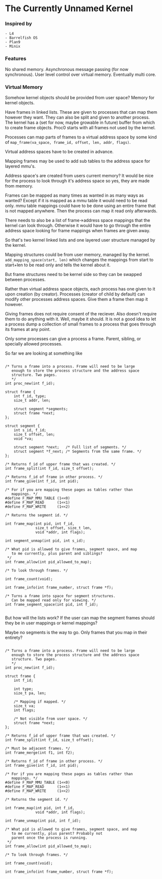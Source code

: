 # The Currently Unnamed Kernel

### Inspired by
	- L4
	- Barrelfish OS
	- Plan9
	- Minix


### Features
	
No shared memory.
Asynchronous message passing (for now synchronous).
User level control over virtual memory.
Eventually multi core.

### Virtual Memory

Somehow kernel objects should be provided from user space?
Memory for kernel objects.

Have frames in linked lists. These are given to processes
that can map them however they want. They can also be split
and given to another process.
The kernel has a (set for now, maybe growable in future) buffer
from which to create frame objects. Proc0 starts with all frames
not used by the kernel.

Processes can map parts of frames to a virtual address space by 
some kind of `map_frame(va_space, frame_id, offset, len, addr, flags)`.

Virtual address spaces have to be created in advance.

Mapping frames may be used to add sub tables to the address
space for layered mmu's.

Address space's are created from users current memory? It would
be nice for the process to look through it's address space so yes,
they are made from memory. 

Frames can be mapped as many times as wanted in as many ways as
wanted? Except if it is mapped as a mmu table it would need to be
read only. mmu table mappings could have to be done using an entire
frame that is not mapped anywhere. Then the process can map it read
only afterwards. 

There needs to also be a list of frame->address space mappings that
the kernel can look through. Otherwise it would have to go through
the entire address space looking for frame mappings when frames are
given away.

So that's two kernel linked lists and one layered user structure
managed by the kernel.

Mapping structures could be from user memory, managed by the kernel.
`add_mapping_space(start, len)` which changes the mappings from start
to start+len to be read only and tells the kernel about it.

But frame structures need to be kernel side so they can be swapped
between processes.

Rather than virtual address space objects, each process has one
given to it upon creation (by creator). Processes (creator of child
by default) can modify other processes address spaces. Give them a
frame then map it however.

Giving frames does not require consent of the reciever. Also doesn't
require them to do anything with it. Well, maybe it should. It is not
a good idea to let a process dump a collection of small frames to a
process that goes through its frames at any point.

Only some processes can give a process a frame. Parent, sibling, or
specially allowed processes.

So far we are looking at something like

```

/* Turns a frame into a process. Frame will need to be large
   enough to store the process structure and the address space
   structure. Two pages.
   */
int proc_new(int f_id);

struct frame {
	int f_id, type;
	size_t addr, len;
	
	struct segment *segments;
	struct frame *next;
};

struct segment {
	int s_id, f_id;
	size_t offset, len;
	void *va;
	
	struct segment *next;   /* Full list of segments. */
	struct segment *f_next; /* Segments from the same frame. */
};

/* Returns f_id of upper frame that was created. */
int frame_split(int f_id, size_t offset);

/* Returns f_id of frame in other process. */
int frame_give(int f_id, int pid);

/* For if you are mapping these pages as tables rather than 
   mappings. */
#define F_MAP_MMU_TABLE (1<<0)
#define F_MAP_READ      (1<<1)
#define F_MAP_WRITE     (1<<2)

/* Returns the segment id. */

int frame_map(int pid, int f_id, 
              size_t offset, size_t len, 
              void *addr, int flags);

int segment_unmap(int pid, int s_id);

/* What pid is allowed to give frames, segment space, and map
   to me currently, plus parent and siblings?
 */
int frame_allow(int pid_allowed_to_map);

/* To look through frames. */

int frame_count(void);

int frame_info(int frame_number, struct frame *f);

/* Turns a frame into space for segment structures. 
   Can be mapped read only for viewing. */
int frame_segment_space(int pid, int f_id);


```

But how will the lists work? If the user can map the segment
frames should they be in user mappings or kernel mappings? 

Maybe no segments is the way to go. Only frames that you map in
their entirety?

```

/* Turns a frame into a process. Frame will need to be large
   enough to store the process structure and the address space
   structure. Two pages.
   */
int proc_new(int f_id);

struct frame {
	int f_id;
	
	int type;
	size_t pa, len;
	
	/* Mapping if mapped. */
	size_t va;
	int flags;
	
	/* Not visible from user space. */
	struct frame *next;
};

/* Returns f_id of upper frame that was created. */
int frame_split(int f_id, size_t offset);

/* Must be adjacent frames. */
int frame_merge(int f1, int f2);

/* Returns f_id of frame in other process. */
int frame_give(int f_id, int pid);

/* For if you are mapping these pages as tables rather than 
   mappings. */
#define F_MAP_MMU_TABLE (1<<0)
#define F_MAP_READ      (1<<1)
#define F_MAP_WRITE     (1<<2)

/* Returns the segment id. */

int frame_map(int pid, int f_id, 
              void *addr, int flags);

int frame_unmap(int pid, int f_id);

/* What pid is allowed to give frames, segment space, and map
   to me currently, plus parent? Probably not
   parent once the process is running.
 */
int frame_allow(int pid_allowed_to_map);

/* To look through frames. */

int frame_count(void);

int frame_info(int frame_number, struct frame *f);

```
